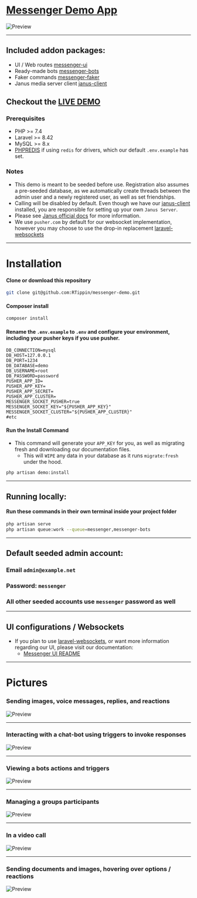 # [Messenger Demo App](https://github.com/RTippin/messenger)

![Preview](public/examples/image1.png?raw=true)

---

## Included addon packages:
- UI / Web routes [messenger-ui](https://github.com/RTippin/messenger-ui)
- Ready-made bots [messenger-bots](https://github.com/RTippin/messenger-bots)
- Faker commands [messenger-faker](https://github.com/RTippin/messenger-faker)
- Janus media server client [janus-client](https://github.com/RTippin/janus-client)

## Checkout the [LIVE DEMO](https://tippindev.com)

### Prerequisites
- PHP >= 7.4
- Laravel >= 8.42
- MySQL >= 8.x
- [PHPREDIS](https://github.com/phpredis/phpredis/blob/develop/INSTALL.markdown) if using `redis` for drivers, which our default `.env.example` has set.

### Notes
- This demo is meant to be seeded before use. Registration also assumes a pre-seeded database, as we automatically create threads between the admin user and a newly registered user, as well as set friendships.
- Calling will be disabled by default. Even though we have our [janus-client](https://github.com/RTippin/janus-client) installed, you are responsible for setting up your own `Janus Server`.
- Please see [Janus official docs](https://janus.conf.meetecho.com/docs/index.html) for more information.
- We use `pusher.com` by default for our websocket implementation, however you may choose to use the drop-in replacement [laravel-websockets](https://beyondco.de/docs/laravel-websockets/getting-started/introduction)

---

# Installation

#### Clone or download this repository
```bash
git clone git@github.com:RTippin/messenger-demo.git
```

#### Composer install
```bash
composer install
```

#### Rename the `.env.example` to `.env` and configure your environment, including your pusher keys if you use pusher.
```dotenv
DB_CONNECTION=mysql
DB_HOST=127.0.0.1
DB_PORT=1234
DB_DATABASE=demo
DB_USERNAME=root
DB_PASSWORD=password
PUSHER_APP_ID=
PUSHER_APP_KEY=
PUSHER_APP_SECRET=
PUSHER_APP_CLUSTER=
MESSENGER_SOCKET_PUSHER=true
MESSENGER_SOCKET_KEY="${PUSHER_APP_KEY}"
MESSENGER_SOCKET_CLUSTER="${PUSHER_APP_CLUSTER}"
#etc
```

#### Run the Install Command
- This command will generate your `APP_KEY` for you, as well as migrating fresh and downloading our documentation files.
  - This will `WIPE` any data in your database as it runs `migrate:fresh` under the hood.
```bash
php artisan demo:install
```

---

## Running locally:

#### Run these commands in their own terminal inside your project folder
```bash
php artisan serve
php artisan queue:work --queue=messenger,messenger-bots
```

---

## Default seeded admin account:

### Email `admin@example.net`

### Password: `messenger`

### All other seeded accounts use `messenger` password as well

---

## UI configurations / Websockets
- If you plan to use [laravel-websockets](https://beyondco.de/docs/laravel-websockets/getting-started/introduction), or want more information regarding our UI, please visit our documentation:
  - [Messenger UI README](https://github.com/RTippin/messenger-ui/blob/master/README.md)

---

# Pictures

### Sending images, voice messages, replies, and reactions
![Preview](public/examples/image1.png?raw=true)

---

### Interacting with a chat-bot using triggers to invoke responses
![Preview](public/examples/image2.png?raw=true)

---

### Viewing a bots actions and triggers
![Preview](public/examples/image3.png?raw=true)

---

### Managing a groups participants
![Preview](public/examples/image4.png?raw=true)

---

### In a video call
![Preview](public/examples/image5.png?raw=true)

---

### Sending documents and images, hovering over options / reactions
![Preview](public/examples/image6.png?raw=true)
